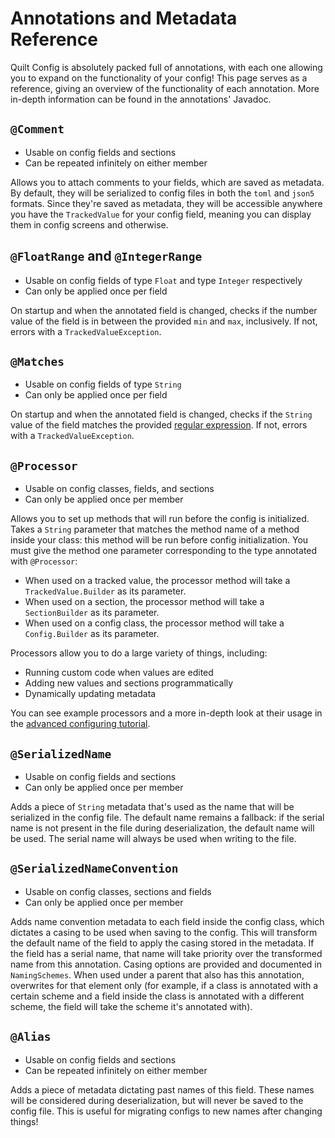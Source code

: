 # Annotations and Metadata Reference

Quilt Config is absolutely packed full of annotations, with each one allowing you to expand on the functionality of your config! This page serves as a reference, giving an overview of the functionality of each annotation. More in-depth information can be found in the annotations' Javadoc.

## `@Comment`

- Usable on config fields and sections
- Can be repeated infinitely on either member

Allows you to attach comments to your fields, which are saved as metadata. By default, they will be serialized to config files in both the `toml` and `json5` formats. Since they're saved as metadata, they will be accessible anywhere you have the `TrackedValue` for your config field, meaning you can display them in config screens and otherwise.

## `@FloatRange` and `@IntegerRange`

- Usable on config fields of type `Float` and type `Integer` respectively
- Can only be applied once per field

On startup and when the annotated field is changed, checks if the number value of the field is in between the provided `min` and `max`, inclusively. If not, errors with a `TrackedValueException`.

## `@Matches`

- Usable on config fields of type `String`
- Can only be applied once per field

On startup and when the annotated field is changed, checks if the `String` value of the field matches the provided [regular expression](https://regexr.com/). If not, errors with a `TrackedValueException`.

## `@Processor`

- Usable on config classes, fields, and sections
- Can only be applied once per member

Allows you to set up methods that will run before the config is initialized. Takes a `String` parameter that matches the method name of a method inside your class: this method will be run before config initialization. You must give the method one parameter corresponding to the type annotated with `@Processor`:

- When used on a tracked value, the processor method will take a `TrackedValue.Builder` as its parameter.
- When used on a section, the processor method will take a `SectionBuilder` as its parameter.
- When used on a config class, the processor method will take a `Config.Builder` as its parameter.

Processors allow you to do a large variety of things, including:

- Running custom code when values are edited
- Adding new values and sections programmatically
- Dynamically updating metadata

You can see example processors and a more in-depth look at their usage in the [advanced configuring tutorial](../configuration/advanced-configuring#using-processors).

## `@SerializedName`

- Usable on config fields and sections
- Can only be applied once per member

Adds a piece of `String` metadata that's used as the name that will be serialized in the config file. The default name remains a fallback: if the serial name is not present in the file during deserialization, the default name will be used. The serial name will always be used when writing to the file.

## `@SerializedNameConvention`

- Usable on config classes, sections and fields
- Can only be applied once per member

Adds name convention metadata to each field inside the config class, which dictates a casing to be used when saving to the config. This will transform the default name of the field to apply the casing stored in the metadata. If the field has a serial name, that name will take priority over the transformed name from this annotation. Casing options are provided and documented in `NamingSchemes`. When used under a parent that also has this annotation, overwrites for that element only (for example, if a class is annotated with a certain scheme and a field inside the class is annotated with a different scheme, the field will take the scheme it's annotated with).

## `@Alias`

- Usable on config fields and sections
- Can be repeated infinitely on either member

Adds a piece of metadata dictating past names of this field. These names will be considered during deserialization, but will never be saved to the config file. This is useful for migrating configs to new names after changing things!
